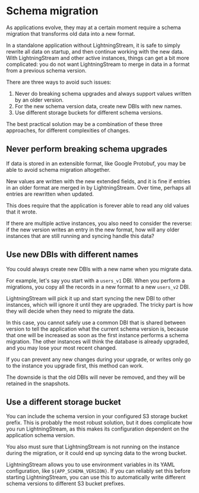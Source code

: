 # Schema migration

As applications evolve, they may at a certain moment require a schema migration that transforms old data into a new format.

In a standalone application without LightningStream, it is safe to simply rewrite all data on
startup, and then continue working with the new data. With LightningStream and other active
instances, things can get a bit more complicated: you do not want LightningStream to merge
in data in a format from a previous schema version.

There are three ways to avoid such issues:

1. Never do breaking schema upgrades and always support values written by an older version.
2. For the new schema version data, create new DBIs with new names.
3. Use different storage buckets for different schema versions.

The best practical solution may be a combination of these three approaches, for different complexities
of changes.


## Never perform breaking schema upgrades

If data is stored in an extensible format, like Google Protobuf, you may be able to avoid
schema migration altogether. 

New values are written with the new extended fields, and it is fine if entries in an older format
are merged in by LightningStream. Over time, perhaps all entries are rewritten when updated.

This does require that the application is forever able to read any old values that it wrote.

If there are multiple active instances, you also need to consider the reverse: if the new version
writes an entry in the new format, how will any older instances that are still running and syncing
handle this data?


## Use new DBIs with different names

You could always create new DBIs with a new name when you migrate data.

For example, let's say you start with a `users_v1` DBI. When you perform a migrations, you
copy all the records in a new format to a new `users_v2` DBI.

LightningStream will pick it up and start syncing the new DBI to other instances, which will
ignore it until they are upgraded. The tricky part is how they will decide when they need to
migrate the data.

In this case, you cannot safely use a common DBI that is shared between version to tell the application
what the current schema version is, because that one will be increased as soon as the first instance
performs a schema migration. The other instances will think the database is already upgraded, and you
may lose your most recent changed.

If you can prevent any new changes during your upgrade, or writes only go to the instance you
upgrade first, this method can work.

The downside is that the old DBIs will never be removed, and they will be retained in the snapshots.


## Use a different storage bucket

You can include the schema version in your configured S3 storage bucket prefix. This is probably
the most robust solution, but it does complicate how you run LightningStream, as this makes
its configuration dependent on the application schema version.

You also must sure that LightningStream is not running on the instance during the migration, or
it could end up syncing data to the wrong bucket.

LightningStream allows you to use environment variables in its YAML configuration, like
`${APP_SCHEMA_VERSION}`. If you can reliably set this before starting LightningStream, you can use
this to automatically write different schema versions to different S3 bucket prefixes.



